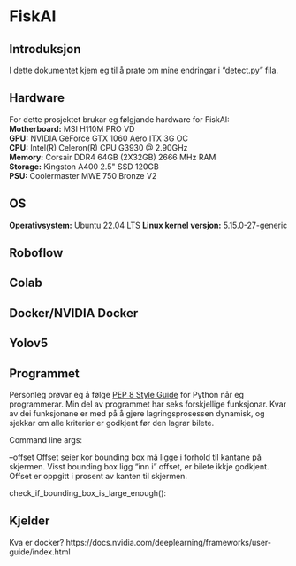 <h1>FiskAI</h1>

<h2>Introduksjon</h2>
<p>I dette dokumentet kjem eg til å prate om mine endringar i “detect.py” fila.</p>

<h2>Hardware</h2>
<p>For dette prosjektet brukar eg følgjande hardware for FiskAI:<br>
<strong>Motherboard:</strong> MSI H110M PRO VD<br>
<strong>GPU:</strong> NVIDIA GeForce GTX 1060 Aero ITX 3G OC<br>
<strong>CPU:</strong> Intel(R) Celeron(R) CPU G3930 @ 2.90GHz<br>
<strong>Memory:</strong> Corsair DDR4 64GB (2X32GB) 2666 MHz RAM<br>
<strong>Storage:</strong> Kingston A400 2.5" SSD 120GB<br>
<strong>PSU:</strong> Coolermaster MWE 750 Bronze V2</p>

<h2>OS</h2>
<strong>Operativsystem:</strong> Ubuntu 22.04 LTS
<strong>Linux kernel versjon:</strong> 5.15.0-27-generic

<h2>Roboflow</h2>

<h2>Colab</h2>

<h2>Docker/NVIDIA Docker</h2>

<h2>Yolov5</h2>

<h2>Programmet</h2>
<p>Personleg prøvar eg å følge <a href="https://peps.python.org/pep-0008/" target="_blank">PEP 8 Style Guide</a> for Python når eg programmerar. Min del av programmet har seks forskjellige funksjonar. Kvar av dei funksjonane er med på å gjere lagringsprosessen dynamisk, og sjekkar om alle kriterier er godkjent før den lagrar bilete.</p>
Command line args:


–offset
Offset seier kor bounding box må ligge i forhold til kantane på skjermen. Visst bounding box ligg “inn i” offset, er bilete ikkje godkjent. Offset er oppgitt i prosent av kanten til skjermen.


check_if_bounding_box_is_large_enough():



<h2>Kjelder</h2>
Kva er docker?
https://docs.nvidia.com/deeplearning/frameworks/user-guide/index.html
